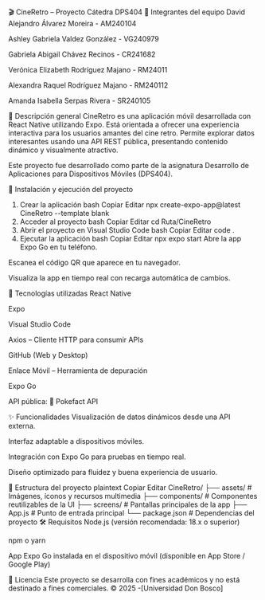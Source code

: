 🎬 CineRetro – Proyecto Cátedra DPS404
👥 Integrantes del equipo
David Alejandro Álvarez Moreira - AM240104

Ashley Gabriela Valdez González - VG240979

Gabriela Abigail Chávez Recinos - CR241682

Verónica Elizabeth Rodríguez Majano - RM24011

Alexandra Raquel Rodríguez Majano - RM240112

Amanda Isabella Serpas Rivera - SR240105

📱 Descripción general
CineRetro es una aplicación móvil desarrollada con React Native utilizando Expo. Está orientada a ofrecer una experiencia interactiva para los usuarios amantes del cine retro. Permite explorar datos interesantes usando una API REST pública, presentando contenido dinámico y visualmente atractivo.

Este proyecto fue desarrollado como parte de la asignatura Desarrollo de Aplicaciones para Dispositivos Móviles (DPS404).

🚀 Instalación y ejecución del proyecto
1. Crear la aplicación
bash
Copiar
Editar
npx create-expo-app@latest CineRetro --template blank
2. Acceder al proyecto
bash
Copiar
Editar
cd Ruta/CineRetro
3. Abrir el proyecto en Visual Studio Code
bash
Copiar
Editar
code .
4. Ejecutar la aplicación
bash
Copiar
Editar
npx expo start
Abre la app Expo Go en tu teléfono.

Escanea el código QR que aparece en tu navegador.

Visualiza la app en tiempo real con recarga automática de cambios.

🧰 Tecnologías utilizadas
React Native

Expo

Visual Studio Code

Axios – Cliente HTTP para consumir APIs

GitHub (Web y Desktop)

Enlace Móvil – Herramienta de depuración

Expo Go

API pública:
🔗 Pokefact API

✨ Funcionalidades
Visualización de datos dinámicos desde una API externa.

Interfaz adaptable a dispositivos móviles.

Integración con Expo Go para pruebas en tiempo real.

Diseño optimizado para fluidez y buena experiencia de usuario.

📁 Estructura del proyecto
plaintext
Copiar
Editar
CineRetro/
├── assets/               # Imágenes, íconos y recursos multimedia
├── components/           # Componentes reutilizables de la UI
├── screens/              # Pantallas principales de la app
├── App.js                # Punto de entrada principal
└── package.json          # Dependencias del proyecto
🛠 Requisitos
Node.js (versión recomendada: 18.x o superior)

npm o yarn

App Expo Go instalada en el dispositivo móvil (disponible en App Store / Google Play)

📄 Licencia
Este proyecto se desarrolla con fines académicos y no está destinado a fines comerciales.
© 2025 -[Universidad Don Bosco]
